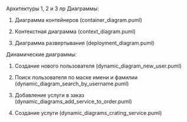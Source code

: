 
Архитектуры
1, 2 и 3 лр
Диаграммы:
1. Диаграмма контейнеров (container_diagram.puml)


2. Контекстная диаграмма (context_diagram.puml)


3. Диаграмма развертывания (deployment_diagram.puml)


Динамические диаграммы:
1. Создание нового пользователя (dynamic_diagram_new_user.puml)


2. Поиск пользователя по маске имени и фамилии (dynamic_diagram_search_by_username.puml)


3. Добавление услуги в заказ (dynamic_diagrams_add_service_to_order.puml)


4. Создание услуги (dynamic_diagrams_crating_service.puml)
